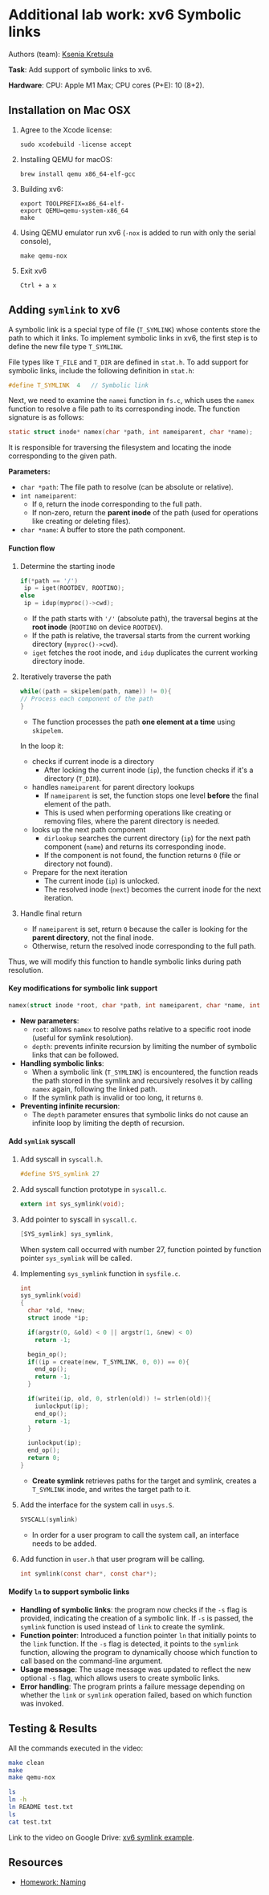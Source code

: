 # Additional lab work: xv6 Symbolic links
Authors (team): [Ksenia Kretsula](https://github.com/kretsulaksusha)

**Task**: Add support of symbolic links to xv6.

**Hardware**: CPU: Apple M1 Max; CPU cores (P+E): 10 (8+2).

## Installation on Mac OSX

1. Agree to the Xcode license:

   ```shell
   sudo xcodebuild -license accept
   ```
2. Installing QEMU for macOS:

   ```shell
   brew install qemu x86_64-elf-gcc
   ```
3. Building xv6:

   ```shell
   export TOOLPREFIX=x86_64-elf-
   export QEMU=qemu-system-x86_64
   make
   ```
4. Using QEMU emulator run xv6 (`-nox` is added to run with only the serial console),

   ```shell
   make qemu-nox
   ```
5. Exit xv6

   `Ctrl + a x`

## Adding `symlink` to xv6

A symbolic link is a special type of file (`T_SYMLINK`) whose contents store the path to which it links. To implement symbolic links in xv6, the first step is to define the new file type `T_SYMLINK`.

File types like `T_FILE` and `T_DIR` are defined in `stat.h`. To add support for symbolic links, include the following definition in `stat.h`:

```c
#define T_SYMLINK  4   // Symbolic link
```

Next, we need to examine the `namei` function in `fs.c`, which uses the `namex` function to resolve a file path to its corresponding inode. The function signature is as follows:

```c
static struct inode* namex(char *path, int nameiparent, char *name);
```

It is responsible for traversing the filesystem and locating the inode corresponding to the given path.

**Parameters:**
- `char *path`: The file path to resolve (can be absolute or relative).
- `int nameiparent`:
  - If `0`, return the inode corresponding to the full path.
  - If non-zero, return the **parent inode** of the path (used for operations like creating or deleting files).
- `char *name`: A buffer to store the path component.

#### Function flow

1. Determine the starting inode

   ```c
   if(*path == '/')
    ip = iget(ROOTDEV, ROOTINO);
   else
    ip = idup(myproc()->cwd);
   ```
   
   - If the path starts with `'/'` (absolute path), the traversal begins at the **root inode** (`ROOTINO` on device `ROOTDEV`).
   - If the path is relative, the traversal starts from the current working directory (`myproc()->cwd`).
   - `iget` fetches the root inode, and `idup` duplicates the current working directory inode.

2. Iteratively traverse the path

   ```c
   while((path = skipelem(path, name)) != 0){
   // Process each component of the path
   }
   ```
   
   - The function processes the path **one element at a time** using `skipelem`.

   In the loop it:
   - checks if current inode is a directory
      - After locking the current inode (`ip`), the function checks if it's a directory (`T_DIR`). 
   - handles `nameiparent` for parent directory lookups
     - If `nameiparent` is set, the function stops one level **before** the final element of the path.
     - This is used when performing operations like creating or removing files, where the parent directory is needed.
   - looks up the next path component
     - `dirlookup` searches the current directory (`ip`) for the next path component (`name`) and returns its corresponding inode.
     - If the component is not found, the function returns `0` (file or directory not found).
   - Prepare for the next iteration
     - The current inode (`ip`) is unlocked.
     - The resolved inode (`next`) becomes the current inode for the next iteration.

3. Handle final return

   - If `nameiparent` is set, return `0` because the caller is looking for the **parent directory**, not the final inode.
   - Otherwise, return the resolved inode corresponding to the full path.


Thus, we will modify this function to handle symbolic links during path resolution.

#### Key modifications for symbolic link support

```c
namex(struct inode *root, char *path, int nameiparent, char *name, int depth);
```

- **New parameters**:
   - `root`: allows `namex` to resolve paths relative to a specific root inode (useful for symlink resolution).
   - `depth`: prevents infinite recursion by limiting the number of symbolic links that can be followed.
- **Handling symbolic links**:
   - When a symbolic link (`T_SYMLINK`) is encountered, the function reads the path stored in the symlink and recursively resolves it by calling `namex` again, following the linked path.
   - If the symlink path is invalid or too long, it returns `0`.
- **Preventing infinite recursion**:
   - The `depth` parameter ensures that symbolic links do not cause an infinite loop by limiting the depth of recursion.

#### Add `symlink` syscall

1. Add syscall in `syscall.h`.

   ```c
   #define SYS_symlink 27
   ```
2. Add syscall function prototype in `syscall.c`.

   ```c
   extern int sys_symlink(void);
   ```
3. Add pointer to syscall in `syscall.c`.

   ```c
   [SYS_symlink] sys_symlink,
   ```
   When system call occurred with number 27, function pointed by function pointer `sys_symlink` will be called.
4. Implementing `sys_symlink` function in `sysfile.c`.

   ```c
   int
   sys_symlink(void)
   {
     char *old, *new;
     struct inode *ip;
   
     if(argstr(0, &old) < 0 || argstr(1, &new) < 0)
       return -1;
   
     begin_op();
     if((ip = create(new, T_SYMLINK, 0, 0)) == 0){
       end_op();
       return -1;
     }
   
     if(writei(ip, old, 0, strlen(old)) != strlen(old)){
       iunlockput(ip);
       end_op();
       return -1;
     }
   
     iunlockput(ip);
     end_op();
     return 0;
   }
   ```

   - **Create symlink** retrieves paths for the target and symlink, creates a `T_SYMLINK` inode, and writes the target path to it.
5. Add the interface for the system call in `usys.S`.

   ```c
   SYSCALL(symlink)
   ```
   - In order for a user program to call the system call, an interface needs to be added.
6. Add function in `user.h` that user program will be calling.

   ```c
   int symlink(const char*, const char*);
   ```

#### Modify `ln` to support symbolic links

- **Handling of symbolic links**: the program now checks if the `-s` flag is provided, indicating the creation of a symbolic link. If `-s` is passed, the `symlink` function is used instead of `link` to create the symlink.
- **Function pointer**: Introduced a function pointer `ln` that initially points to the `link` function. If the `-s` flag is detected, it points to the `symlink` function, allowing the program to dynamically choose which function to call based on the command-line argument.
- **Usage message**: The usage message was updated to reflect the new optional `-s` flag, which allows users to create symbolic links.
- **Error handling**: The program prints a failure message depending on whether the `link` or `symlink` operation failed, based on which function was invoked.

## Testing & Results

All the commands executed in the video:
```bash
make clean
make
make qemu-nox

ls
ln -h
ln README test.txt
ls
cat test.txt
```

Link to the video on Google Drive: [xv6 symlink example](https://drive.google.com/file/d/1dO-MnEpqJKvKdmdaSr_vyAdd6N9EpEHe/view?usp=share_link).

## Resources

- [Homework: Naming](https://pdos.csail.mit.edu/6.828/2010/homework/xv6-names.html)
